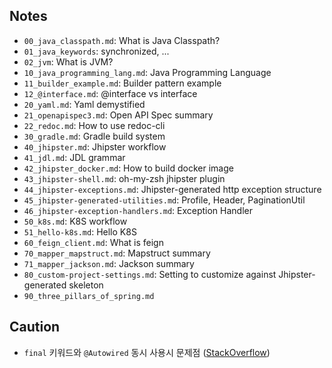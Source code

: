 ## Notes
- `00_java_classpath.md`: What is Java Classpath?
- `01_java_keywords`: synchronized, ...
- `02_jvm`: What is JVM?
- `10_java_programming_lang.md`: Java Programming Language
- `11_builder_example.md`: Builder pattern example
- `12_@interface.md`: @interface vs interface
- `20_yaml.md`: Yaml demystified
- `21_openapispec3.md`: Open API Spec summary
- `22_redoc.md`: How to use redoc-cli
- `30_gradle.md`: Gradle build system
- `40_jhipster.md`: Jhipster workflow
- `41_jdl.md`: JDL grammar
- `42_jhipster_docker.md`: How to build docker image
- `43_jhipster-shell.md`: oh-my-zsh jhipster plugin
- `44_jhipster-exceptions.md`: Jhipster-generated http exception structure
- `45_jhipster-generated-utilities.md`: Profile, Header, PaginationUtil
- `46_jhipster-exception-handlers.md`: Exception Handler
- `50_k8s.md`: K8S workflow
- `51_hello-k8s.md`: Hello K8S
- `60_feign_client.md`: What is feign
- `70_mapper_mapstruct.md`: Mapstruct summary
- `71_mapper_jackson.md`: Jackson summary
- `80_custom-project-settings.md`: Setting to customize against Jhipster-generated skeleton
- `90_three_pillars_of_spring.md`

## Caution
- `final` 키워드와 `@Autowired` 동시 사용시 문제점 ([StackOverflow](https://stackoverflow.com/questions/34580033/spring-io-autowired-the-blank-final-field-may-not-have-been-initialized))
